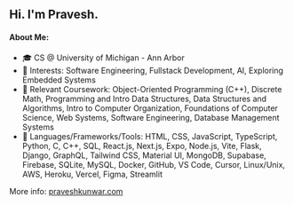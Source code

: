 ## Hi. I'm Pravesh.

#### About Me:
- 🎓 CS @ University of Michigan - Ann Arbor
- 📌 Interests: Software Engineering, Fullstack Development, AI, Exploring Embedded Systems
- 📜 Relevant Coursework: Object-Oriented Programming (C++), Discrete Math, Programming and Intro Data
 Structures, Data Structures and Algorithms, Intro to Computer Organization, Foundations of Computer Science, Web
 Systems, Software Engineering, Database Management Systems
- 🚀 Languages/Frameworks/Tools: HTML, CSS, JavaScript, TypeScript, Python, C, C++, SQL, React.js, Next.js, Expo, Node.js, Vite, Flask, Django, GraphQL, Tailwind CSS, Material UI, MongoDB, Supabase, Firebase, SQLite, MySQL, Docker, GitHub, VS Code, Cursor, Linux/Unix, AWS, Heroku, Vercel, Figma, Streamlit

More info: [praveshkunwar.com](https://praveshkunwar.com/)
